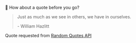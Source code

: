 📣 How about a quote before you go?

> Just as much as we see in others, we have in ourselves.
>
> <p>- William Hazlitt</p>

Quote requested from [Random Quotes API](https://github.com/lukePeavey/quotable)
